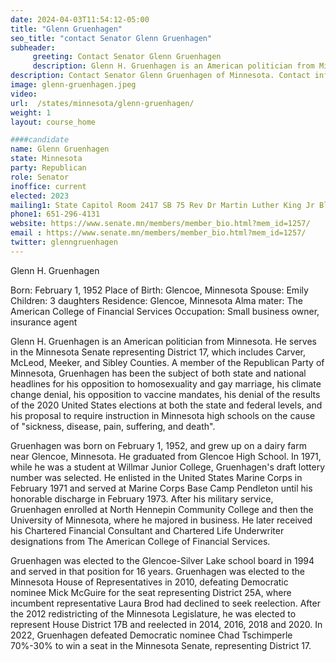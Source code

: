 ```yaml
---
date: 2024-04-03T11:54:12-05:00
title: "Glenn Gruenhagen"
seo_title: "contact Senator Glenn Gruenhagen"
subheader:
     greeting: Contact Senator Glenn Gruenhagen
     description: Glenn H. Gruenhagen is an American politician from Minnesota. He serves in the Minnesota Senate representing District 17, which includes Carver, McLeod, Meeker, and Sibley Counties.
description: Contact Senator Glenn Gruenhagen of Minnesota. Contact information for Glenn Gruenhagen includes email address, phone number, and mailing address.
image: glenn-gruenhagen.jpeg
video:
url:  /states/minnesota/glenn-gruenhagen/
weight: 1
layout: course_home

####candidate
name: Glenn Gruenhagen
state: Minnesota
party: Republican
role: Senator
inoffice: current
elected: 2023
mailing1: State Capitol Room 2417 SB 75 Rev Dr Martin Luther King Jr Blvd St. Paul, MN 55155-1606
phone1: 651-296-4131
website: https://www.senate.mn/members/member_bio.html?mem_id=1257/
email : https://www.senate.mn/members/member_bio.html?mem_id=1257/
twitter: glenngruenhagen
---
```


Glenn H. Gruenhagen

Born: February 1, 1952
Place of Birth: Glencoe, Minnesota
Spouse: Emily
Children: 3 daughters
Residence: Glencoe, Minnesota
Alma mater: The American College of Financial Services
Occupation: Small business owner, insurance agent

Glenn H. Gruenhagen is an American politician from Minnesota. He serves in the Minnesota Senate representing District 17, which includes Carver, McLeod, Meeker, and Sibley Counties. A member of the Republican Party of Minnesota, Gruenhagen has been the subject of both state and national headlines for his opposition to homosexuality and gay marriage, his climate change denial, his opposition to vaccine mandates, his denial of the results of the 2020 United States elections at both the state and federal levels, and his proposal to require instruction in Minnesota high schools on the cause of "sickness, disease, pain, suffering, and death".

Gruenhagen was born on February 1, 1952, and grew up on a dairy farm near Glencoe, Minnesota. He graduated from Glencoe High School. In 1971, while he was a student at Willmar Junior College, Gruenhagen's draft lottery number was selected. He enlisted in the United States Marine Corps in February 1971 and served at Marine Corps Base Camp Pendleton until his honorable discharge in February 1973. After his military service, Gruenhagen enrolled at North Hennepin Community College and then the University of Minnesota, where he majored in business. He later received his Chartered Financial Consultant and Chartered Life Underwriter designations from The American College of Financial Services.

Gruenhagen was elected to the Glencoe-Silver Lake school board in 1994 and served in that position for 16 years. Gruenhagen was elected to the Minnesota House of Representatives in 2010, defeating Democratic nominee Mick McGuire for the seat representing District 25A, where incumbent representative Laura Brod had declined to seek reelection. After the 2012 redistricting of the Minnesota Legislature, he was elected to represent House District 17B and reelected in 2014, 2016, 2018 and 2020. In 2022, Gruenhagen defeated Democratic nominee Chad Tschimperle 70%-30% to win a seat in the Minnesota Senate, representing District 17.
